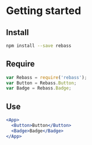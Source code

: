 
# Getting started

## Install

```bash
npm install --save rebass
```

## Require

```javascript
var Rebass = require('rebass');
var Button = Rebass.Button;
var Badge = Rebass.Badge;
```

## Use

```jsx
<App>
  <Button>Button</Button>
  <Badge>Badge</Badge>
</App>
```

